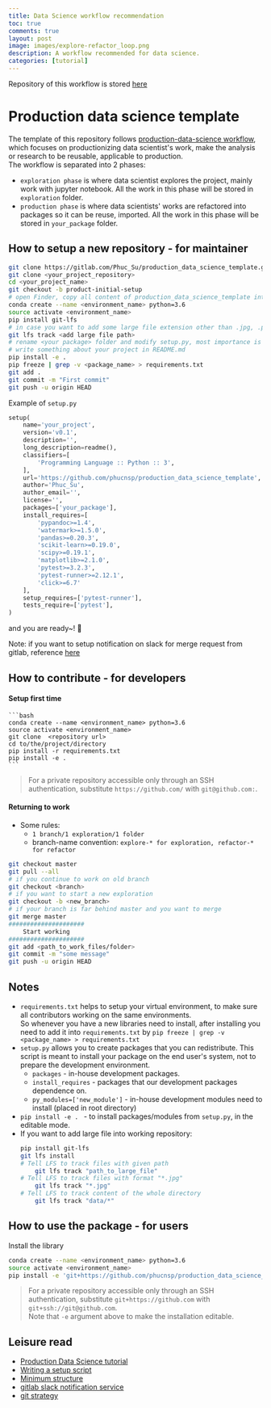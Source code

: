 ```yaml
---
title: Data Science workflow recommendation
toc: true
comments: true
layout: post
image: images/explore-refactor_loop.png
description: A workflow recommended for data science.
categories: [tutorial]
---
```

Repository of this workflow is stored [here](https://github.com/phucnsp/production_data_science_template)   

# Production data science template

The template of this repository follows [production-data-science workflow](https://github.com/Satalia/production-data-science/tree/master/tutorial/a-setup), 
 which focuses on productionizing data scientist's work, make the analysis or research to be reusable, applicable to
production.  
The workflow is separated into 2 phases: 
- `exploration phase` is where data scientist explores the project, mainly work with jupyter notebook. All the work in
this phase will be stored in `exploration` folder.
- `production phase` is where data scientists' works are refactored into packages so it can be reuse, imported. All the 
work in this phase will be stored in `your_package` folder.

## How to setup a new repository - for maintainer

```bash
git clone https://gitlab.com/Phuc_Su/production_data_science_template.git
git clone <your_project_repository>
cd <your_project_name>
git checkout -b product-initial-setup
# open Finder, copy all content of production_data_science_template into your project repository, except .git and .idea folder 
conda create --name <environment_name> python=3.6
source activate <environment_name>
pip install git-lfs
# in case you want to add some large file extension other than .jpg, .pdf, .csv, .xlsx
git lfs track <add large file path>
# rename <your package> folder and modify setup.py, most importance is require_packages. See example below
# write something about your project in README.md
pip install -e .
pip freeze | grep -v <package_name> > requirements.txt
git add .
git commit -m "First commit"
git push -u origin HEAD
```

Example of `setup.py`

```python
setup(
    name='your_project',
    version='v0.1',
    description='',
    long_description=readme(),
    classifiers=[
        'Programming Language :: Python :: 3',
    ],
    url='https://github.com/phucnsp/production_data_science_template',
    author='Phuc_Su',
    author_email='',
    license='',
    packages=['your_package'],
    install_requires=[
        'pypandoc>=1.4',
        'watermark>=1.5.0',
        'pandas>=0.20.3',
        'scikit-learn>=0.19.0',
        'scipy>=0.19.1',
        'matplotlib>=2.1.0',
        'pytest>=3.2.3',
        'pytest-runner>=2.12.1',
        'click>=6.7'
    ],
    setup_requires=['pytest-runner'],
    tests_require=['pytest'],
)
```


and you are ready~! 🎉

Note: if you want to setup notification on slack for merge request from gitlab, reference
 [here](https://docs.gitlab.com/ee/user/project/integrations/slack.html) 
 
## How to contribute - for developers
#### Setup first time  
    ```bash
    conda create --name <environment_name> python=3.6
    source activate <environment_name>
    git clone  <repository url>
    cd to/the/project/directory
    pip install -r requirements.txt
    pip install -e .
    ```

> For a private repository accessible only through an SSH authentication, substitute `https://github.com/` with `git@github.com:`.

#### Returning to work  

- Some rules: 
    - `1 branch/1 exploration/1 folder`
    - branch-name convention: `explore-* for exploration, refactor-* for refactor`
    
```bash
git checkout master
git pull --all 
# if you continue to work on old branch
git checkout <branch>
# if you want to start a new exploration
git checkout -b <new_branch>
# if your branch is far behind master and you want to merge 
git merge master
#####################
    Start working
#####################
git add <path_to_work_files/folder>
git commit -m "some message"
git push -u origin HEAD
```

## Notes

- `requirements.txt` helps to setup your virtual environment, to make sure all contributors working on the same environments.  
So whenever you have a new libraries need to install, after installing you need to add it into `requirements.txt` by  `pip freeze | grep -v <package_name> > requirements.txt`
- `setup.py` allows you to create packages that you can redistribute. This script is meant to install your package on the end user's system, not to prepare the development environment.
    - `packages` - in-house development packages.
    - `install_requires` - packages that our development packages dependence on.
    - `py_modules=['new_module']` - in-house development modules need to install (placed in root directory)
- `pip install -e . ` - to install packages/modules from `setup.py`, in the editable mode.
- If you want to add large file into working repository:
    ```bash
    pip install git-lfs
    git lfs install
    # Tell LFS to track files with given path
        git lfs track "path_to_large_file"
    # Tell LFS to track files with format "*.jpg"
        git lfs track "*.jpg"
    # Tell LFS to track content of the whole directory
        git lfs track "data/*"
    ```

## How to use the package - for users

Install the library
```bash
conda create --name <environment_name> python=3.6
source activate <environment_name>
pip install -e 'git+https://github.com/phucnsp/production_data_science_template.git'
```
> For a private repository accessible only through an SSH authentication, substitute `git+https://github.com` with `git+ssh://git@github.com`.  
Note that `-e` argument above to make the installation editable.
        
        
## Leisure read
- [Production Data Science tutorial](https://github.com/Satalia/production-data-science)
- [Writing a setup script](https://docs.python.org/3/distutils/setupscript.html)
- [Minimum structure](https://python-packaging.readthedocs.io/en/latest/minimal.html)
- [gitlab slack notification service](https://docs.gitlab.com/ee/user/project/integrations/slack.html)
- [git strategy](https://gitlab.com/Phuc_Su/production_data_science_template/blob/master/GIT_STRATEGY.md)
        
        
        
        
        
        
        
        
        
        